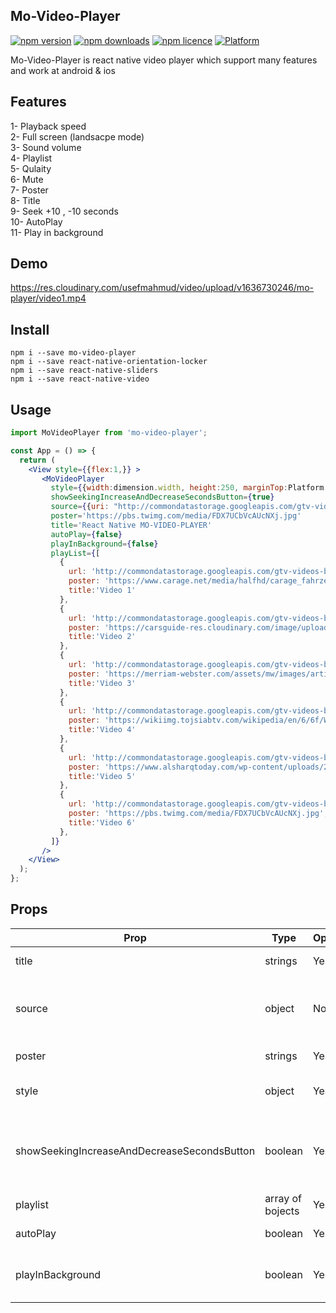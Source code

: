 
## Mo-Video-Player
[![npm version](http://img.shields.io/npm/v/mo-video-player.svg?style=flat-square)](https://npmjs.org/package/mo-video-player "View this project on npm")
[![npm downloads](http://img.shields.io/npm/dm/mo-video-player.svg?style=flat-square)](https://npmjs.org/package/mo-video-player "View this project on npm")
[![npm licence](http://img.shields.io/npm/l/mo-video-player.svg?style=flat-square)](https://npmjs.org/package/mo-video-player "View this project on npm")
[![Platform](https://img.shields.io/badge/platform-ios%20%7C%20android-989898.svg?style=flat-square)](https://npmjs.org/package/react-native-sliders "View this project on npm")

Mo-Video-Player is react native video player which support many features and work at android & ios


## Features
1- Playback speed <br/>
2- Full screen (landsacpe mode) <br/>
3- Sound volume <br/>
4- Playlist <br/>
5- Qulaity <br/>
6- Mute <br/>
7- Poster <br/>
8- Title <br/>
9- Seek +10 , -10 seconds <br/>
10- AutoPlay <br/>
11- Play in background <br/>

## Demo
https://res.cloudinary.com/usefmahmud/video/upload/v1636730246/mo-player/video1.mp4


## Install

```shell
npm i --save mo-video-player
npm i --save react-native-orientation-locker
npm i --save react-native-sliders
npm i --save react-native-video
```

## Usage

```jsx
import MoVideoPlayer from 'mo-video-player';

const App = () => {
  return (
    <View style={{flex:1,}} >
       <MoVideoPlayer 
         style={{width:dimension.width, height:250, marginTop:Platform.OS=='ios'?30:0,}}
         showSeekingIncreaseAndDecreaseSecondsButton={true}
         source={{uri: "http://commondatastorage.googleapis.com/gtv-videos-bucket/sample/BigBuckBunny.mp4"}}
         poster='https://pbs.twimg.com/media/FDX7UCbVcAUcNXj.jpg'
         title='React Native MO-VIDEO-PLAYER'
         autoPlay={false}
         playInBackground={false}
         playList={[
           {
             url: 'http://commondatastorage.googleapis.com/gtv-videos-bucket/sample/WhatCarCanYouGetForAGrand.mp4',
             poster: 'https://www.carage.net/media/halfhd/carage_fahrzeuge_square_8.jpg',
             title:'Video 1'
           },
           {
             url: 'http://commondatastorage.googleapis.com/gtv-videos-bucket/sample/WeAreGoingOnBullrun.mp4',
             poster: 'https://carsguide-res.cloudinary.com/image/upload/f_auto%2Cfl_lossy%2Cq_auto%2Ct_default/v1/editorial/story/hero_image/1908-Ford-Model-T_0.jpg',
             title:'Video 2'
           },
           {
             url: 'http://commondatastorage.googleapis.com/gtv-videos-bucket/sample/ForBiggerMeltdowns.mp4',
             poster: 'https://merriam-webster.com/assets/mw/images/article/art-wap-article-main/surfing-dog-photo-is-funner-or-funnest-a-real-word-5670-6d512231d0a52079b0c9fbf474f9a6c9@1x.jpg',
             title:'Video 3'
           },
           {
             url: 'http://commondatastorage.googleapis.com/gtv-videos-bucket/sample/TearsOfSteel.mp4',
             poster: 'https://wikiimg.tojsiabtv.com/wikipedia/en/6/6f/War_official_poster.jpg',
             title:'Video 4'
           },
           {
             url: 'http://commondatastorage.googleapis.com/gtv-videos-bucket/sample/Sintel.mp4',
             poster: 'https://www.alsharqtoday.com/wp-content/uploads/2020/09/%D8%A7%D9%84%D8%AC%D9%84%D9%8A%D8%AF.jpg',
             title:'Video 5'
           },
           {
             url: 'http://commondatastorage.googleapis.com/gtv-videos-bucket/sample/BigBuckBunny.mp4',
             poster: 'https://pbs.twimg.com/media/FDX7UCbVcAUcNXj.jpg',
             title:'Video 6'
           },
         ]}
       />
    </View>
  );
};
```

## Props

Prop                  | Type     | Optional | Default                   | Description
--------------------- | -------- | -------- | ------------------------- | -----------
title                 | strings  | Yes      | ''                        | title of video
source                | object   | No       | null                      | source of video ex: source={{uri:'video-url'}}
poster                | strings  | Yes      | ''                        | video poster uri
style                 | object   | Yes      | {alignSelf:'center', height:200, width:330,} | style of video
showSeekingIncreaseAndDecreaseSecondsButton | boolean  | Yes      | true                        | show increase and decrease 10 seconds buttons 
playlist              | array of bojects    | Yes | []      | add playlist to video 
autoPlay              | boolean  | Yes      | false |make vide autoPlay
playInBackground      | boolean  | Yes      | false |make vide play when app in background



